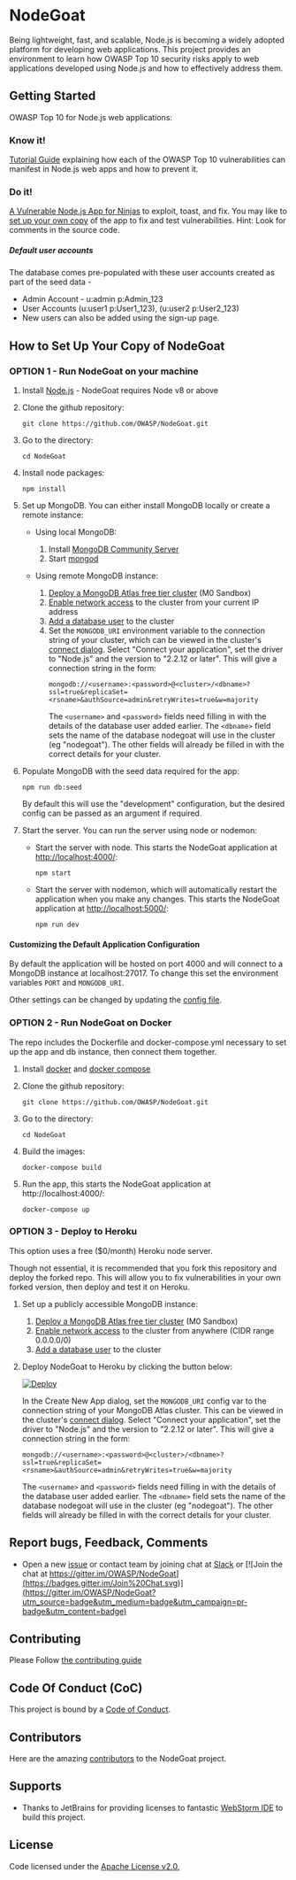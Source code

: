 # NodeGoat

Being lightweight, fast, and scalable, Node.js is becoming a widely adopted platform for developing web applications. This project provides an environment to learn how OWASP Top 10 security risks apply to web applications developed using Node.js and how to effectively address them.

## Getting Started
OWASP Top 10 for Node.js web applications:

### Know it!
[Tutorial Guide](http://nodegoat.herokuapp.com/tutorial) explaining how each of the OWASP Top 10 vulnerabilities can manifest in Node.js web apps and how to prevent it.

### Do it!
[A Vulnerable Node.js App for Ninjas](http://nodegoat.herokuapp.com/) to exploit, toast, and fix. You may like to [set up your own copy](#how-to-set-up-your-copy-of-nodegoat) of the app to fix and test vulnerabilities. Hint: Look for comments in the source code.
##### Default user accounts
The database comes pre-populated with these user accounts created as part of the seed data -
* Admin Account - u:admin p:Admin_123
* User Accounts (u:user1 p:User1_123), (u:user2 p:User2_123)
* New users can also be added using the sign-up page.

## How to Set Up Your Copy of NodeGoat

### OPTION 1 - Run NodeGoat on your machine

1) Install [Node.js](http://nodejs.org/) - NodeGoat requires Node v8 or above

2) Clone the github repository:
   ```
   git clone https://github.com/OWASP/NodeGoat.git
   ```

3) Go to the directory:
   ```
   cd NodeGoat
   ```

4) Install node packages:
   ```
   npm install
   ```

5) Set up MongoDB. You can either install MongoDB locally or create a remote instance:

   * Using local MongoDB:
     1) Install [MongoDB Community Server](https://docs.mongodb.com/manual/administration/install-community/)
     2) Start [mongod](http://docs.mongodb.org/manual/reference/program/mongod/#bin.mongod)

   * Using remote MongoDB instance:
     1) [Deploy a MongoDB Atlas free tier cluster](https://docs.atlas.mongodb.com/tutorial/deploy-free-tier-cluster/) (M0 Sandbox)
     2) [Enable network access](https://docs.atlas.mongodb.com/security/add-ip-address-to-list/) to the cluster from your current IP address
     3) [Add a database user](https://docs.atlas.mongodb.com/tutorial/create-mongodb-user-for-cluster/) to the cluster
     4) Set the `MONGODB_URI` environment variable to the connection string of your cluster, which can be viewed in the cluster's
        [connect dialog](https://docs.atlas.mongodb.com/tutorial/connect-to-your-cluster/#connect-to-your-atlas-cluster). Select "Connect your application",
        set the driver to "Node.js" and the version to "2.2.12 or later". This will give a connection string in the form:
        ```
        mongodb://<username>:<password>@<cluster>/<dbname>?ssl=true&replicaSet=<rsname>&authSource=admin&retryWrites=true&w=majority
        ```
        The `<username>` and `<password>` fields need filling in with the details of the database user added earlier. The `<dbname>` field sets the name of the
        database nodegoat will use in the cluster (eg "nodegoat"). The other fields will already be filled in with the correct details for your cluster.

6) Populate MongoDB with the seed data required for the app:
   ```
   npm run db:seed
   ```
   By default this will use the "development" configuration, but the desired config can be passed as an argument if required.

7) Start the server. You can run the server using node or nodemon:
   * Start the server with node. This starts the NodeGoat application at [http://localhost:4000/](http://localhost:4000/):
     ```
     npm start
     ```
   * Start the server with nodemon, which will automatically restart the application when you make any changes. This starts the NodeGoat application at [http://localhost:5000/](http://localhost:5000/):
     ```
     npm run dev
     ```

#### Customizing the Default Application Configuration
By default the application will be hosted on port 4000 and will connect to a MongoDB instance at localhost:27017. To change this set the environment variables `PORT` and `MONGODB_URI`.

Other settings can be changed by updating the [config file](https://github.com/OWASP/NodeGoat/blob/master/config/env/all.js).


### OPTION 2 - Run NodeGoat on Docker

The repo includes the Dockerfile and docker-compose.yml necessary to set up the app and db instance, then connect them together.

1) Install [docker](https://docs.docker.com/installation/) and [docker compose](https://docs.docker.com/compose/install/) 

2) Clone the github repository:
   ```
   git clone https://github.com/OWASP/NodeGoat.git
   ```

3) Go to the directory:
   ```
   cd NodeGoat
   ```

4) Build the images:
   ```
   docker-compose build
   ```

5) Run the app, this starts the NodeGoat application at http://localhost:4000/:
   ```
   docker-compose up
   ```


### OPTION 3 - Deploy to Heroku

This option uses a free ($0/month) Heroku node server.

Though not essential, it is recommended that you fork this repository and deploy the forked repo.
This will allow you to fix vulnerabilities in your own forked version, then deploy and test it on Heroku.

1) Set up a publicly accessible MongoDB instance:
   1) [Deploy a MongoDB Atlas free tier cluster](https://docs.atlas.mongodb.com/tutorial/deploy-free-tier-cluster/) (M0 Sandbox)
   2) [Enable network access](https://docs.atlas.mongodb.com/security/ip-access-list/#add-ip-access-list-entries) to the cluster from anywhere (CIDR range 0.0.0.0/0)
   3) [Add a database user](https://docs.atlas.mongodb.com/tutorial/create-mongodb-user-for-cluster/) to the cluster

2) Deploy NodeGoat to Heroku by clicking the button below:

   [![Deploy](https://www.herokucdn.com/deploy/button.png)](https://heroku.com/deploy)

   In the Create New App dialog, set the `MONGODB_URI` config var to the connection string of your MongoDB Atlas cluster.
   This can be viewed in the cluster's [connect dialog](https://docs.atlas.mongodb.com/tutorial/connect-to-your-cluster/#connect-to-your-atlas-cluster).
   Select "Connect your application", set the driver to "Node.js" and the version to "2.2.12 or later".
   This will give a connection string in the form:
   ```
   mongodb://<username>:<password>@<cluster>/<dbname>?ssl=true&replicaSet=<rsname>&authSource=admin&retryWrites=true&w=majority
   ```
   The `<username>` and `<password>` fields need filling in with the details of the database user added earlier. The `<dbname>` field sets the name of the
   database nodegoat will use in the cluster (eg "nodegoat"). The other fields will already be filled in with the correct details for your cluster.


## Report bugs, Feedback, Comments
*  Open a new [issue](https://github.com/OWASP/NodeGoat/issues) or contact team by joining chat at [Slack](https://owasp.slack.com/messages/project-nodegoat/) or [![Join the chat at https://gitter.im/OWASP/NodeGoat](https://badges.gitter.im/Join%20Chat.svg)](https://gitter.im/OWASP/NodeGoat?utm_source=badge&utm_medium=badge&utm_campaign=pr-badge&utm_content=badge)


## Contributing

Please Follow [the contributing guide](CONTRIBUTING.md)

## Code Of Conduct (CoC)

This project is bound by a [Code of Conduct](CODE_OF_CONDUCT.md).

## Contributors
Here are the amazing [contributors](https://github.com/OWASP/NodeGoat/graphs/contributors) to the NodeGoat project.

## Supports
- Thanks to JetBrains for providing licenses to fantastic [WebStorm IDE](https://www.jetbrains.com/webstorm/) to build this project.

## License
Code licensed under the [Apache License v2.0.](http://www.apache.org/licenses/LICENSE-2.0)

